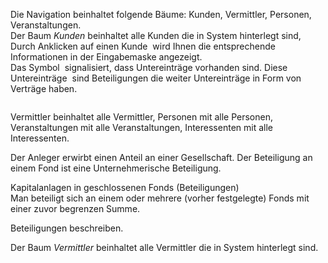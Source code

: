 <!DOCTYPE html>
<html>
<head>
<meta charset="utf-8">
<meta name="viewport" content="width=device-width, initial-scale=1.0">
<title>400_Navigation.md</title>
<link rel="stylesheet" href="https://stackedit.io/res-min/themes/base.css" />
<script type="text/javascript" src="https://cdn.mathjax.org/mathjax/latest/MathJax.js?config=TeX-AMS_HTML"></script>
</head>
<body><div class="container"><p>Die Navigation beinhaltet folgende Bäume: Kunden, Vermittler, Personen, Veranstaltungen. <br>
Der Baum <em>Kunden</em> beinhaltet alle Kunden die in System hinterlegt sind,  <br>
Durch Anklicken auf einen Kunde <img src="http://xpecto.github.io/docs/img/img_1430312462226.png" alt="" title="">  wird Ihnen die entsprechende Informationen in der Eingabemaske angezeigt. <br>
Das Symbol <img src="http://xpecto.github.io/docs/img/img_1430315424660.png" alt="" title=""> signalisiert, dass Untereinträge vorhanden sind. Diese Untereinträge <img src="http://xpecto.github.io/docs/img/img_1430315521287.png" alt="" title=""> sind Beteiligungen die weiter Untereinträge in Form von Verträge haben. </p>

<p><img src="http://xpecto.github.io/docs/img/img_1430315934639.png" alt="" title=""></p>

<p>Vermittler beinhaltet alle Vermittler, Personen mit alle Personen, Veranstaltungen mit alle Veranstaltungen, Interessenten mit alle Interessenten.</p>

<p>Der Anleger erwirbt einen Anteil an einer Gesellschaft. Der Beteiligung an einem Fond ist eine Unternehmerische Beteiligung. </p>

<p>Kapitalanlagen in geschlossenen Fonds (Beteiligungen) <br>
Man beteiligt sich an einem oder mehrere (vorher festgelegte) Fonds mit einer zuvor begrenzen Summe.</p>

<p>Beteiligungen beschreiben.</p>

<p>Der Baum <em>Vermittler</em> beinhaltet alle Vermittler die in System hinterlegt sind.</p></div></body>
</html>